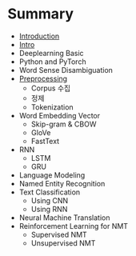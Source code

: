 # Summary

* [Introduction](README.md)
* [Intro](intro.md)
* Deeplearning Basic
* Python and PyTorch
* Word Sense Disambiguation
* [Preprocessing](preprocessing.md)
  * Corpus 수집
  * 정제
  * Tokenization
* Word Embedding Vector
  * Skip-gram & CBOW
  * GloVe
  * FastText
* RNN
  * LSTM
  * GRU
* Language Modeling
* Named Entity Recognition
* Text Classification
  * Using CNN
  * Using RNN
* Neural Machine Translation
* Reinforcement Learning for NMT
  * Supervised NMT
  * Unsupervised NMT



